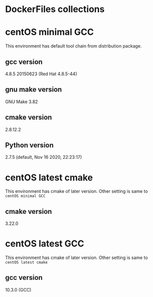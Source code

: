 # DockerFiles collections

# centOS minimal GCC
This environment has default tool chain from distribution package.

## gcc version
4.8.5 20150623 (Red Hat 4.8.5-44)

## gnu make version
GNU Make 3.82
## cmake version
2.8.12.2

## Python version
2.7.5 (default, Nov 16 2020, 22:23:17)

# centOS latest cmake
This environment has cmake of later version.
Other setting is same to `centOS minimal GCC`

## cmake version
3.22.0

# centOS latest GCC
This environment has cmake of later version.
Other setting is same to `centOS latest cmake`

## gcc version
10.3.0 (GCC)